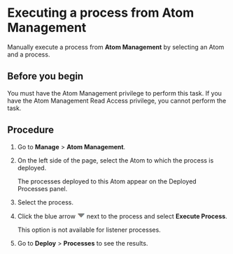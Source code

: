 # Executing a process from Atom Management 

<head>
  <meta name="guidename" content="Integration"/>
  <meta name="context" content="GUID-58ede991-2641-4199-89b8-ec20d33cac06"/>
</head>


Manually execute a process from **Atom Management** by selecting an Atom and a process.

## Before you begin

You must have the Atom Management privilege to perform this task. If you have the Atom Management Read Access privilege, you cannot perform the task.

## Procedure

1.  Go to **Manage** \> **Atom Management**.

2.  On the left side of the page, select the Atom to which the process is deployed.

    The processes deployed to this Atom appear on the Deployed Processes panel.

3.  Select the process.

4.  Click the blue arrow ![Process selector](../Images/main-ic-arrow-blue-down-16=GUID-CA79043B-869E-4C8B-A46E-5D4D4FA1DBEE=1=en-us=Low_ee257e3c-4362-486e-b1f1-4d613b679c4c.jpg) next to the process and select **Execute Process**.

    This option is not available for listener processes.

5.  Go to **Deploy** \> **Processes** to see the results.